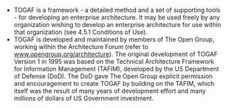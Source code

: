 - TOGAF is a framework - a detailed method and a set of supporting tools - for developing an enterprise architecture. It may be used freely by any organization wishing to develop an enterprise architecture for use within that organization (see 4.5.1 Conditions of Use).
- TOGAF is developed and maintained by members of The Open Group, working within the Architecture Forum (refer to www.opengroup.org/architecture). The original development of TOGAF Version 1 in 1995 was based on the Technical Architecture Framework for Information Management (TAFIM), developed by the US Department of Defense (DoD). The DoD gave The Open Group explicit permission and encouragement to create TOGAF by building on the TAFIM, which itself was the result of many years of development effort and many millions of dollars of US Government investment.